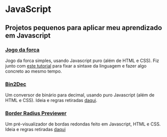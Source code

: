 # JavaScript

## Projetos pequenos para aplicar meu aprendizado em Javascript

<!-- ### [Timer](https://github.com/MarianaFurriel/Javascript/blob/master/projetos/timer.js)
Um timer simpĺes usando callback, feito para rodar no console. -->

### [Jogo da forca](https://github.com/MarianaFurriel/Javascript/tree/master/projetos/Jogo%20da%20Forca)
Jogo da forca simples, usando Javascript puro (além de HTML e CSS). Fiz junto com [este tutorial](https://www.youtube.com/watch?v=dgvyE1sJS3Y) para fixar a sintaxe da linguagem e fazer algo concreto ao mesmo tempo.

### [Bin2Dec](https://github.com/MarianaFurriel/Javascript/tree/master/projetos/bin2dec)
Um conversor de binário para decimal, usando puro Javascript (além de HTML e CSS). Ideia e regras retiradas [daqui](https://github.com/florinpop17/app-ideas).

### [Border Radius Previewer](https://github.com/MarianaFurriel/Javascript/tree/master/projetos/Border-radius%20Previewer)
Um pré-visualizador de bordas redondas feito em Javascript, HTML e CSS. Ideia e regras retiradas [daqui](https://github.com/florinpop17/app-ideas)





